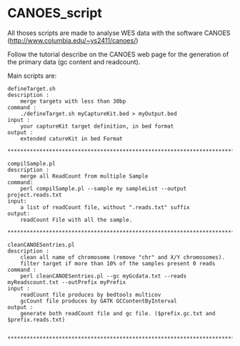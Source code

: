 # CANOES_script

All thoses scripts are made to analyse WES data with the software CANOES (http://www.columbia.edu/~ys2411/canoes/)

Follow the tutorial describe on the CANOES web page for the generation of the primary data (gc content and readcount).

Main scripts are:

	defineTarget.sh
	description :
		merge targets with less than 30bp
	command :
		./defineTarget.sh myCaptureKit.bed > myOutput.bed
	input :
		your captureKit target definition, in bed format
	output :
		extended catureKit in bed Format

	************************************************************************

	compilSample.pl
	description :
		merge all ReadCount from multiple Sample
	command:
		perl compilSample.pl --sample my sampleList --output project.reads.txt
	input:
		a list of readCount file, without ".reads.txt" suffix
	output:
		readCount File with all the sample. 

	************************************************************************

	cleanCANOESentries.pl 
	description : 
		clean all name of chromosome (remove "chr" and X/Y chromosomes).
		filter target if more than 10% of the samples present 0 reads
	command :
		perl cleanCANOESentries.pl --gc myGcdata.txt --reads myReadscount.txt --outPrefix myPrefix
	input :
		readCount file produces by bedtools multicov
		gcCount file produces by GATK GCContentByInterval
	output : 
		generate both readCount file and gc file. ($prefix.gc.txt and $prefix.reads.txt)
		
        ************************************************************************
